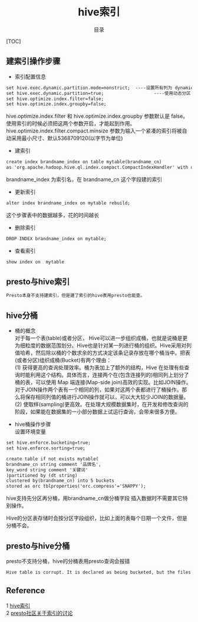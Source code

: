<!--
---
title: "hive索引"      
author:       
date: April 16, 2018      

toc:    
  depth_from: 1    
  depth_to: 6    
  ordered: false    
  ignoreLink:false    
  
html:    
  embed_local_images: true    
  embed_svg: true    
  offline: false    
  toc: false    

print_background: false    

export_on_save:    
  html: true    

---
-->
# <center>hive索引</center>
<center> <font face="黑体">目录</font></center>     

[TOC]    

## 建索引操作步骤    
- 索引配置信息    
```html
set hive.exec.dynamic.partition.mode=nonstrict;  ----设置所有列为 dynamic partition
set hive.exec.dynamic.partition=true;                   ----使用动态分区
set hive.optimize.index.filter=false;
set hive.optimize.index.groupby=false;
```
hive.optimize.index.filter 和 hive.optimize.index.groupby 参数默认是 false。使用索引的时候必须把这两个参数开启，才能起到作用。      
hive.optimize.index.filter.compact.minsize   参数为输入一个紧凑的索引将被自动采用最小尺寸、默认5368709120(以字节为单位)      

- 建索引
```html
create index brandname_index on table mytable(brandname_cn)
as 'org.apache.hadoop.hive.ql.index.compact.CompactIndexHandler' with deferred rebuild;
```
brandname_index 为索引名，在 brandname_cn 这个字段建的索引    

- 更新索引
```html
alter index brandname_index on mytable rebuild;
```
这个步骤表中的数据越多，花的时间越长    

- 删除索引
```html
DROP INDEX brandname_index on mytable;
```

- 查看索引
```html
show index on  mytable
```
      
## presto与hive索引    
```html
Presto本身不支持建索引，但是建了索引的hive表用presto也能查。
```    

## hive分桶       
- 桶的概念    
对于每一个表(table)或者分区， Hive可以进一步组织成桶，也就是说桶是更为细粒度的数据范围划分。Hive也是针对某一列进行桶的组织。Hive采用对列值哈希，然后除以桶的个数求余的方式决定该条记录存放在哪个桶当中。把表(或者分区)组织成桶(Bucket)有两个理由：   
(1) 获得更高的查询处理效率。桶为表加上了额外的结构，Hive 在处理有些查询时能利用这个结构。具体而言，连接两个在(包含连接列的)相同列上划分了桶的表，可以使用 Map 端连接(Map-side join)高效的实现。比如JOIN操作。对于JOIN操作两个表有一个相同的列，如果对这两个表都进行了桶操作。那么将保存相同列值的桶进行JOIN操作就可以，可以大大较少JOIN的数据量。   
(2) 使取样(sampling)更高效。在处理大规模数据集时，在开发和修改查询的阶段，如果能在数据集的一小部分数据上试运行查询，会带来很多方便。

- hive桶操作步骤   
设置环境变量
```html
set hive.enforce.bucketing=true;
set hive.enforce.sorting=true;
```    

```html
create table if not exists mytable(
brandname_cn string comment '品牌名',
key_word string comment '关键词'
)partitioned by (dt string)
clustered by(brandname_cn) into 5 buckets
stored as orc tblproperties('orc.compress'='SNAPPY');
```    

hive支持先分区再分桶，用brandname_cn做分桶字段
插入数据时不需要其它特别操作。

Hive的分区表存储时会按分区字段组织，比如上面的表每个日期一个文件，但是分桶不会。   



## presto与hive分桶   
presto不支持分桶，hive的分桶表用presto查询会报错   
```html
Hive table is corrupt. It is declared as being bucketed, but the files do not match the bucketing declaration. The number of files in the directory (4) does not match the declared bucket count (5) for partition: dim_type=qq/dt=2017-09-03
```   

## Reference   
1  [hive索引](http://www.cnblogs.com/zlslch/p/6105294.html)     
2  [presto社区关于索引的讨论](https://groups.google.com/forum/#!msg/presto-users/ab3BKCkYf8k/kfdJnZXTFgAJ;context-place=forum/presto-users)


